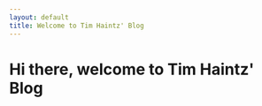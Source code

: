 ```yaml
---
layout: default
title: Welcome to Tim Haintz' Blog
---
```

# Hi there, welcome to Tim Haintz' Blog


